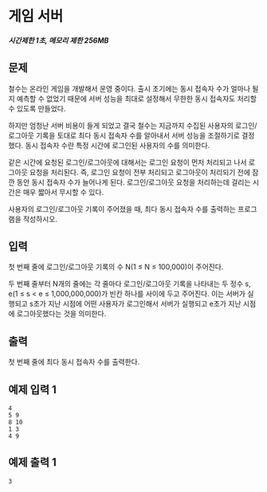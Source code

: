 # 게임 서버

##### 시간제한 1초, 메모리 제한 256MB

## 문제

철수는 온라인 게임을 개발해서 운영 중이다. 출시 초기에는 동시 접속자 수가 얼마나 될지 예측할 수 없었기 때문에 서버 성능을 최대로 설정해서 무한한 동시 접속자도 처리할 수 있도록 만들었다.

하지만 엄청난 서버 비용이 들게 되었고 결국 철수는 지금까지 수집된 사용자의 로그인/로그아웃 기록을 토대로 최다 동시 접속자 수를 알아내서 서버 성능을 조절하기로 결정했다. 동시 접속자 수란 특정 시간에 로그인된 사용자의 수를 의미한다.

같은 시간에 요청된 로그인/로그아웃에 대해서는 로그인 요청이 먼저 처리되고 나서 로그아웃 요청을 처리된다. 즉, 로그인 요청이 전부 처리되고 로그아웃이 처리되기 전에 잠깐 동안 동시 접속자 수가 늘어나게 된다. 로그인/로그아웃 요청을 처리하는데 걸리는 시간은 매우 짧아서 무시할 수 있다.

사용자의 로그인/로그아웃 기록이 주어졌을 때, 최다 동시 접속자 수를 출력하는 프로그램을 작성하시오.



## 입력

첫 번째 줄에 로그인/로그아웃 기록의 수 N(1 ≤ N ≤ 100,000)이 주어진다.

두 번째 줄부터 N개의 줄에는 각 줄마다 로그인/로그아웃 기록을 나타내는 두 정수 s, e(1 ≤ s < e ≤ 1,000,000,000)가 빈칸 하나를 사이에 두고 주어진다. 이는 서버가 실행되고 s초가 지난 시점에 어떤 사용자가 로그인해서 서버가 실행되고 e초가 지난 시점에 로그아웃했다는 것을 의미한다.



## 출력

첫 번째 줄에 최다 동시 접속자 수를 출력한다.



## 예제 입력 1

```
4
5 9
8 10
1 3
4 9
```



## 예제 출력 1

```
3
```